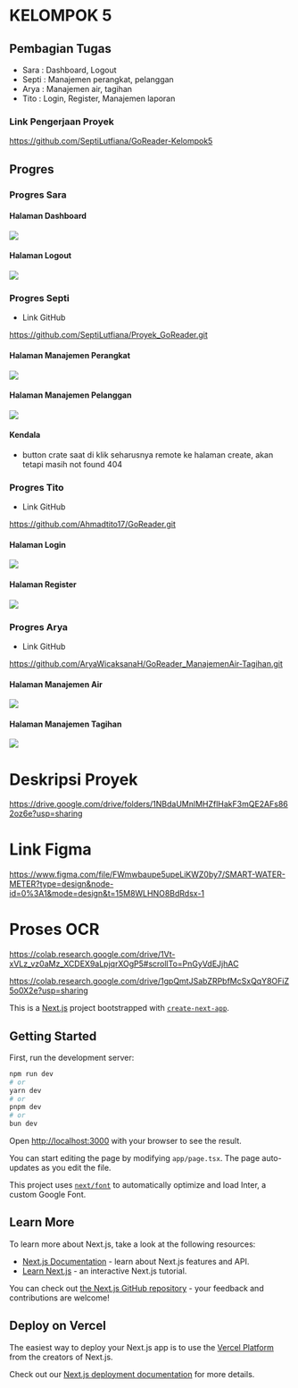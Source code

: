 # KELOMPOK 5
## Pembagian Tugas
- Sara : Dashboard, Logout
- Septi : Manajemen perangkat, pelanggan
- Arya : Manajemen air, tagihan
- Tito : Login, Register, Manajemen laporan

### Link Pengerjaan Proyek

https://github.com/SeptiLutfiana/GoReader-Kelompok5

## Progres 
### Progres Sara
#### Halaman Dashboard

![](./src/app/hasil-screnshot/das.png)

#### Halaman Logout

![](./src/app/hasil-screnshot/logout.png)

### Progres Septi 

- Link GitHub

https://github.com/SeptiLutfiana/Proyek_GoReader.git


#### Halaman Manajemen Perangkat

![](./src/app/hasil-screnshot/Manajemen_Perangkat.PNG)

#### Halaman Manajemen Pelanggan

![](./src/app/hasil-screnshot/Manajemen_Pelanggan.PNG)

#### Kendala

- button crate saat di klik seharusnya remote ke halaman create, akan tetapi masih not found 404

### Progres Tito

- Link GitHub

https://github.com/Ahmadtito17/GoReader.git


#### Halaman Login

![](./src/app/hasil-screnshot/Login.png)

#### Halaman Register

![](./src/app/hasil-screnshot/Register.png)

### Progres Arya

- Link GitHub

https://github.com/AryaWicaksanaH/GoReader_ManajemenAir-Tagihan.git


#### Halaman Manajemen Air

![](./src/app/hasil-screnshot/Manage_Air.png)

#### Halaman Manajemen Tagihan

![](./src/app/hasil-screnshot/Manage_Tagih.png)

# Deskripsi Proyek 

https://drive.google.com/drive/folders/1NBdaUMnlMHZflHakF3mQE2AFs862oz6e?usp=sharing

# Link Figma

https://www.figma.com/file/FWmwbaupe5upeLiKWZ0by7/SMART-WATER-METER?type=design&node-id=0%3A1&mode=design&t=15M8WLHNO8BdRdsx-1


# Proses OCR
https://colab.research.google.com/drive/1Vt-xVLz_vz0aMz_XCDEX9aLpjqrXOgP5#scrollTo=PnGyVdEJjhAC

https://colab.research.google.com/drive/1gpQmtJSabZRPbfMcSxQqY8OFiZ5o0X2e?usp=sharing



This is a [Next.js](https://nextjs.org/) project bootstrapped with [`create-next-app`](https://github.com/vercel/next.js/tree/canary/packages/create-next-app).

## Getting Started

First, run the development server:

```bash
npm run dev
# or
yarn dev
# or
pnpm dev
# or
bun dev
```

Open [http://localhost:3000](http://localhost:3000) with your browser to see the result.

You can start editing the page by modifying `app/page.tsx`. The page auto-updates as you edit the file.

This project uses [`next/font`](https://nextjs.org/docs/basic-features/font-optimization) to automatically optimize and load Inter, a custom Google Font.

## Learn More

To learn more about Next.js, take a look at the following resources:

- [Next.js Documentation](https://nextjs.org/docs) - learn about Next.js features and API.
- [Learn Next.js](https://nextjs.org/learn) - an interactive Next.js tutorial.

You can check out [the Next.js GitHub repository](https://github.com/vercel/next.js/) - your feedback and contributions are welcome!

## Deploy on Vercel

The easiest way to deploy your Next.js app is to use the [Vercel Platform](https://vercel.com/new?utm_medium=default-template&filter=next.js&utm_source=create-next-app&utm_campaign=create-next-app-readme) from the creators of Next.js.

Check out our [Next.js deployment documentation](https://nextjs.org/docs/deployment) for more details.
